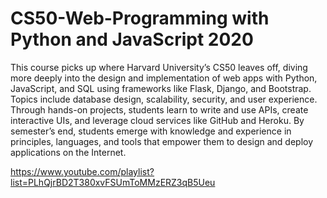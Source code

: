 # CS50-Web-Programming with Python and JavaScript 2020  

This course picks up where Harvard University’s CS50 leaves off, diving more deeply into the design and implementation of web apps with Python, JavaScript, and SQL using frameworks like Flask, Django, and Bootstrap. Topics include database design, scalability, security, and user experience. Through hands-on projects, students learn to write and use APIs, create interactive UIs, and leverage cloud services like GitHub and Heroku. By semester’s end, students emerge with knowledge and experience in principles, languages, and tools that empower them to design and deploy applications on the Internet.  

https://www.youtube.com/playlist?list=PLhQjrBD2T380xvFSUmToMMzERZ3qB5Ueu
